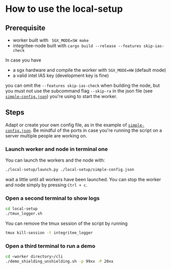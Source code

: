 #  How to use the local-setup

## Prerequisite
- worker built with ` SGX_MODE=SW make`
- integritee-node built with `cargo build --release --features skip-ias-check`

In case you have
- a sgx hardware and compile the worker with `SGX_MODE=HW` (default mode)
- a valid intel IAS key (development key is fine)

you can omit the `--features skip-ias-check` when building the node, but you must not use the subcommand flag `--skip-ra` in the json file (see [`simple-config.json`](simple-config.json)) you're using to start the worker.

## Steps
Adapt or create your own config file, as in the example of [`simple-config.json`](simple-config.json). Be mindful of the ports in case you're running the script on a server multiple people are working on.

### Launch worker and node in terminal one
You can launch the workers and the node with:
```bash
./local-setup/launch.py ./local-setup/simple-config.json
```
wait a little until all workers have been launched. You can stop the worker and node simply by pressing `Ctrl + c`.

### Open a second terminal to show logs
```bash
cd local-setup
./tmux_logger.sh
```

You can remove the tmux session of the script by running
```bash
tmux kill-session -t integritee_logger
```
### Open a third terminal to run a demo
```bash
cd <worker directory>/cli
./demo_shielding_unshielding.sh -p 99xx -P 20xx
```
